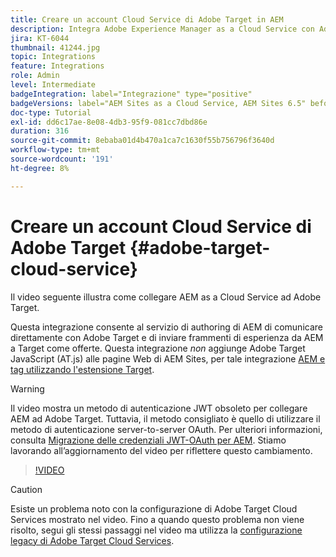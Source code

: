 ```yaml
---
title: Creare un account Cloud Service di Adobe Target in AEM
description: Integra Adobe Experience Manager as a Cloud Service con Adobe Target utilizzando Cloud Service e l’autenticazione IMS di Adobe.
jira: KT-6044
thumbnail: 41244.jpg
topic: Integrations
feature: Integrations
role: Admin
level: Intermediate
badgeIntegration: label="Integrazione" type="positive"
badgeVersions: label="AEM Sites as a Cloud Service, AEM Sites 6.5" before-title="false"
doc-type: Tutorial
exl-id: dd6c17ae-8e08-4db3-95f9-081cc7dbd86e
duration: 316
source-git-commit: 8ebaba01d4b470a1ca7c1630f55b756796f3640d
workflow-type: tm+mt
source-wordcount: '191'
ht-degree: 8%

---
```


# Creare un account Cloud Service di Adobe Target {#adobe-target-cloud-service}

Il video seguente illustra come collegare AEM as a Cloud Service ad Adobe Target.

Questa integrazione consente al servizio di authoring di AEM di comunicare direttamente con Adobe Target e di inviare frammenti di esperienza da AEM a Target come offerte.  Questa integrazione *non* aggiunge Adobe Target JavaScript (AT.js) alle pagine Web di AEM Sites, per tale integrazione [AEM e tag utilizzando l&#39;estensione Target](../experience-platform/data-collection/tags/connect-aem-tag-property-using-ims.md).

>[!WARNING]
>
>Il video mostra un metodo di autenticazione JWT obsoleto per collegare AEM ad Adobe Target. Tuttavia, il metodo consigliato è quello di utilizzare il metodo di autenticazione server-to-server OAuth. Per ulteriori informazioni, consulta [Migrazione delle credenziali JWT-OAuth per AEM](https://experienceleague.adobe.com/it/docs/experience-manager-learn/foundation/authentication/jwt-to-oauth-migration). Stiamo lavorando all’aggiornamento del video per riflettere questo cambiamento.


>[!VIDEO](https://video.tv.adobe.com/v/329019?quality=12&learn=on&captions=ita)

>[!CAUTION]
>
>Esiste un problema noto con la configurazione di Adobe Target Cloud Services mostrato nel video. Fino a quando questo problema non viene risolto, segui gli stessi passaggi nel video ma utilizza la [configurazione legacy di Adobe Target Cloud Services](https://experienceleague.adobe.com/docs/experience-manager-learn/aem-target-tutorial/aem-target-implementation/using-aem-cloud-services.html?lang=it).
